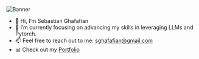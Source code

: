 
![Banner](/assets/img/Banner.png)

- 👋 Hi, I’m Sebastian Ghafafian
- 🌱 I’m currently focusing on advancing my skills in leveraging LLMs and Pytorch.
- 📫 Feel free to reach out to me: sghafafian@gmail.com
- 📊 Check out my [Portfolio](https://sebastianghafafian.github.io/Portfolio/)

